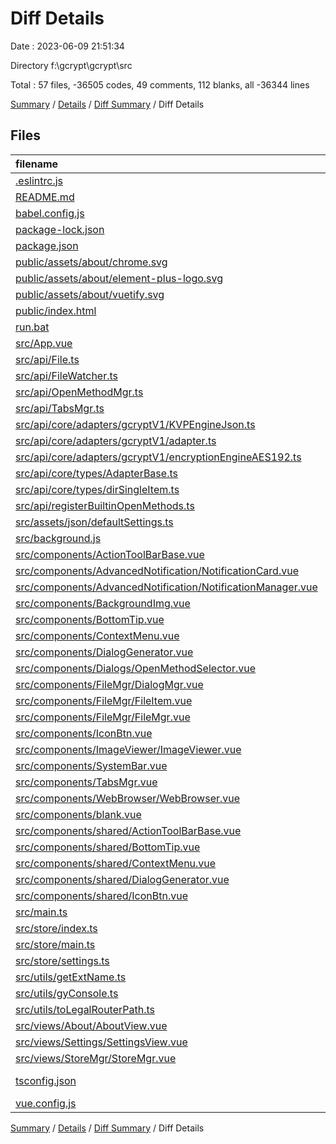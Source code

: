 # Diff Details

Date : 2023-06-09 21:51:34

Directory f:\\gcrypt\\gcrypt\\src

Total : 57 files,  -36505 codes, 49 comments, 112 blanks, all -36344 lines

[Summary](results.md) / [Details](details.md) / [Diff Summary](diff.md) / Diff Details

## Files
| filename | language | code | comment | blank | total |
| :--- | :--- | ---: | ---: | ---: | ---: |
| [.eslintrc.js](/.eslintrc.js) | JavaScript | -30 | 0 | -1 | -31 |
| [README.md](/README.md) | Markdown | -27 | 0 | -10 | -37 |
| [babel.config.js](/babel.config.js) | JavaScript | -5 | 0 | -1 | -6 |
| [package-lock.json](/package-lock.json) | JSON | -36,942 | 0 | -1 | -36,943 |
| [package.json](/package.json) | JSON | -68 | 0 | -1 | -69 |
| [public/assets/about/chrome.svg](/public/assets/about/chrome.svg) | XML | -1 | 0 | 0 | -1 |
| [public/assets/about/element-plus-logo.svg](/public/assets/about/element-plus-logo.svg) | XML | -1 | 0 | 0 | -1 |
| [public/assets/about/vuetify.svg](/public/assets/about/vuetify.svg) | XML | -6 | 0 | -1 | -7 |
| [public/index.html](/public/index.html) | HTML | -27 | -1 | -4 | -32 |
| [run.bat](/run.bat) | Batch | -1 | 0 | 0 | -1 |
| [src/App.vue](/src/App.vue) | vue | -34 | 0 | -4 | -38 |
| [src/api/File.ts](/src/api/File.ts) | TypeScript | 55 | 6 | 13 | 74 |
| [src/api/FileWatcher.ts](/src/api/FileWatcher.ts) | TypeScript | 50 | 3 | 8 | 61 |
| [src/api/OpenMethodMgr.ts](/src/api/OpenMethodMgr.ts) | TypeScript | 48 | 2 | 9 | 59 |
| [src/api/TabsMgr.ts](/src/api/TabsMgr.ts) | TypeScript | 24 | 0 | 5 | 29 |
| [src/api/core/adapters/gcryptV1/KVPEngineJson.ts](/src/api/core/adapters/gcryptV1/KVPEngineJson.ts) | TypeScript | -8 | 6 | 1 | -1 |
| [src/api/core/adapters/gcryptV1/adapter.ts](/src/api/core/adapters/gcryptV1/adapter.ts) | TypeScript | 9 | 10 | 3 | 22 |
| [src/api/core/adapters/gcryptV1/encryptionEngineAES192.ts](/src/api/core/adapters/gcryptV1/encryptionEngineAES192.ts) | TypeScript | 2 | 0 | 0 | 2 |
| [src/api/core/types/AdapterBase.ts](/src/api/core/types/AdapterBase.ts) | TypeScript | 13 | 5 | 3 | 21 |
| [src/api/core/types/dirSingleItem.ts](/src/api/core/types/dirSingleItem.ts) | TypeScript | 0 | 0 | -1 | -1 |
| [src/api/registerBuiltinOpenMethods.ts](/src/api/registerBuiltinOpenMethods.ts) | TypeScript | 54 | 7 | 2 | 63 |
| [src/assets/json/defaultSettings.ts](/src/assets/json/defaultSettings.ts) | TypeScript | 16 | 0 | 0 | 16 |
| [src/background.js](/src/background.js) | JavaScript | -12 | 0 | -3 | -15 |
| [src/components/ActionToolBarBase.vue](/src/components/ActionToolBarBase.vue) | vue | -30 | -1 | -6 | -37 |
| [src/components/AdvancedNotification/NotificationCard.vue](/src/components/AdvancedNotification/NotificationCard.vue) | vue | -1 | 0 | 0 | -1 |
| [src/components/AdvancedNotification/NotificationManager.vue](/src/components/AdvancedNotification/NotificationManager.vue) | vue | 3 | 0 | 0 | 3 |
| [src/components/BackgroundImg.vue](/src/components/BackgroundImg.vue) | vue | -1 | 0 | 0 | -1 |
| [src/components/BottomTip.vue](/src/components/BottomTip.vue) | vue | -68 | -1 | -11 | -80 |
| [src/components/ContextMenu.vue](/src/components/ContextMenu.vue) | vue | -91 | -2 | -15 | -108 |
| [src/components/DialogGenerator.vue](/src/components/DialogGenerator.vue) | vue | -53 | -1 | -5 | -59 |
| [src/components/Dialogs/OpenMethodSelector.vue](/src/components/Dialogs/OpenMethodSelector.vue) | vue | 74 | 1 | 10 | 85 |
| [src/components/FileMgr/DialogMgr.vue](/src/components/FileMgr/DialogMgr.vue) | vue | -5 | 0 | 0 | -5 |
| [src/components/FileMgr/FileItem.vue](/src/components/FileMgr/FileItem.vue) | vue | 28 | 1 | 9 | 38 |
| [src/components/FileMgr/FileMgr.vue](/src/components/FileMgr/FileMgr.vue) | vue | 122 | 2 | 33 | 157 |
| [src/components/IconBtn.vue](/src/components/IconBtn.vue) | vue | -18 | -1 | -6 | -25 |
| [src/components/ImageViewer/ImageViewer.vue](/src/components/ImageViewer/ImageViewer.vue) | vue | 49 | 9 | 9 | 67 |
| [src/components/SystemBar.vue](/src/components/SystemBar.vue) | vue | 93 | 1 | 11 | 105 |
| [src/components/TabsMgr.vue](/src/components/TabsMgr.vue) | vue | 64 | 2 | 12 | 78 |
| [src/components/WebBrowser/WebBrowser.vue](/src/components/WebBrowser/WebBrowser.vue) | vue | 76 | 4 | 11 | 91 |
| [src/components/blank.vue](/src/components/blank.vue) | vue | -1 | 0 | 0 | -1 |
| [src/components/shared/ActionToolBarBase.vue](/src/components/shared/ActionToolBarBase.vue) | vue | 22 | 2 | 5 | 29 |
| [src/components/shared/BottomTip.vue](/src/components/shared/BottomTip.vue) | vue | 73 | 1 | 10 | 84 |
| [src/components/shared/ContextMenu.vue](/src/components/shared/ContextMenu.vue) | vue | 91 | 2 | 15 | 108 |
| [src/components/shared/DialogGenerator.vue](/src/components/shared/DialogGenerator.vue) | vue | 54 | 1 | 5 | 60 |
| [src/components/shared/IconBtn.vue](/src/components/shared/IconBtn.vue) | vue | 18 | 1 | 6 | 25 |
| [src/main.ts](/src/main.ts) | TypeScript | -4 | 3 | 1 | 0 |
| [src/store/index.ts](/src/store/index.ts) | TypeScript | -45 | -1 | -3 | -49 |
| [src/store/main.ts](/src/store/main.ts) | TypeScript | 14 | 0 | 2 | 16 |
| [src/store/settings.ts](/src/store/settings.ts) | TypeScript | 37 | 4 | 3 | 44 |
| [src/utils/getExtName.ts](/src/utils/getExtName.ts) | TypeScript | 9 | 0 | 2 | 11 |
| [src/utils/gyConsole.ts](/src/utils/gyConsole.ts) | TypeScript | 1 | 0 | 0 | 1 |
| [src/utils/toLegalRouterPath.ts](/src/utils/toLegalRouterPath.ts) | TypeScript | 5 | 4 | 3 | 12 |
| [src/views/About/AboutView.vue](/src/views/About/AboutView.vue) | vue | 1 | 0 | 0 | 1 |
| [src/views/Settings/SettingsView.vue](/src/views/Settings/SettingsView.vue) | vue | -31 | 1 | 0 | -30 |
| [src/views/StoreMgr/StoreMgr.vue](/src/views/StoreMgr/StoreMgr.vue) | vue | 3 | 0 | 0 | 3 |
| [tsconfig.json](/tsconfig.json) | JSON with Comments | -31 | -11 | -1 | -43 |
| [vue.config.js](/vue.config.js) | JavaScript | -72 | -10 | -5 | -87 |

[Summary](results.md) / [Details](details.md) / [Diff Summary](diff.md) / Diff Details